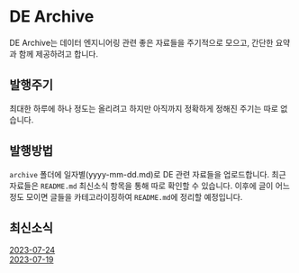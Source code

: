# DE Archive
DE Archive는 데이터 엔지니어링 관련 좋은 자료들을 주기적으로 모으고, 간단한 요약과 함께 제공하려고 합니다.

## 발행주기
최대한 하루에 하나 정도는 올리려고 하지만 아직까지 정확하게 정해진 주기는 따로 없습니다.

## 발행방법
`archive` 폴더에 일자별(yyyy-mm-dd.md)로 DE 관련 자료들을 업로드합니다. 최근 자료들은 `README.md` 최신소식 항목을 통해 따로 확인할 수 있습니다.
이후에 글이 어느정도 모이면 글들을 카테고라이징하여 `README.md`에 정리할 예정입니다.

## 최신소식
[2023-07-24](/archive/2023-07-24.md)  
[2023-07-19](/archive/2023-07-19.md)